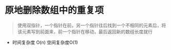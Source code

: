 # 原地删除数组中的重复项

> 使用双指针，一个指针在前，另一个指针往后找到一个不相同的元素后，将该元素写到前面来，前一个指针在移动，最后返回新的数组长度就行

* 时间复杂度 O(n)  空间复杂度O(1)